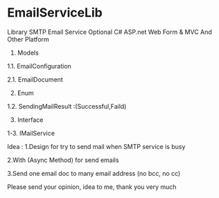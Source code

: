 # EmailServiceLib
Library SMTP Email Service Optional C# ASP.net Web Form & MVC And Other Platform



1. Models

1.1. EmailConfiguration

2.1. EmailDocument


2. Enum

1.2. SendingMailResult :(Successful,Faild)


3. Interface

1-3. IMailService




Idea : 
1.Design for try to send mail when SMTP service is busy

2.With (Async Method) for send emails

3.Send one email doc to many email address (no bcc, no cc)
 

Please send your opinion, idea to me, thank you very much
